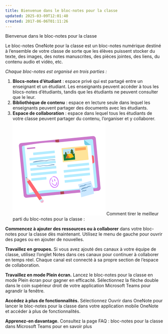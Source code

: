```yaml
---
title: Bienvenue dans le bloc-notes pour la classe
updated: 2025-03-09T12:01:40
created: 2017-06-06T01:11:26
---
```


Bienvenue dans le bloc-notes pour la classe

Le bloc-notes OneNote pour la classe est un bloc-notes numérique destiné à l’ensemble de votre classe de sorte que les élèves puissent stocker du texte, des images, des notes manuscrites, des pièces jointes, des liens, du contenu audio et vidéo, etc.

*Chaque bloc-notes est organisé en trois parties :*

1.  **Blocs-notes d’étudiant** : espace privé qui est partagé entre un enseignant et un étudiant. Les enseignants peuvent accéder à tous les blocs-notes d’étudiants, tandis que les étudiants ne peuvent consulter que le leur.
2.  **Bibliothèque de contenu** : espace en lecture seule dans lequel les enseignants peuvent partager des documents avec les étudiants.
3.  **Espace de collaboration** : espace dans lequel tous les étudiants de votre classe peuvent partager du contenu, l’organiser et y collaborer.
![image1](resources/5a6b7b12f6f14479afeb79cee2204145.png)
Comment tirer le meilleur parti du bloc-notes pour la classe :

**Commencez à ajouter des ressources ou à collaborer** dans votre bloc-notes pour la classe dès maintenant. Utilisez le menu de gauche pour ouvrir des pages ou en ajouter de nouvelles.

**Travaillez en groupes.** Si vous avez ajouté des canaux à votre équipe de classe, utilisez l’onglet Notes dans ces canaux pour continuer à collaborer en temps réel. Chaque canal est connecté à sa propre section de l’espace de collaboration.

**Travaillez en mode Plein écran.** Lancez le bloc-notes pour la classe en mode Plein écran pour gagner en efficacité. Sélectionnez la flèche double dans le coin supérieur droit de votre application Microsoft Teams pour agrandir la fenêtre.

**Accédez à plus de fonctionnalités.** Sélectionnez Ouvrir dans OneNote pour lancer le bloc-notes pour la classe dans votre application mobile OneNote et accéder à plus de fonctionnalités.

**Apprenez-en davantage.** Consultez la page FAQ : bloc-notes pour la classe dans Microsoft Teams pour en savoir plus
